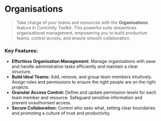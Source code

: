 # Organisations

> Take charge of your teams and resources with the **Organisations** feature in ComUnity Toolkit. This powerful suite streamlines organisational management, empowering you to build productive teams, control access, and ensure smooth collaboration.

### **Key Features:**

* **Effortless Organisation Management:** Manage organisations with ease and handle administrative tasks efficiently and maintain a clear structure.
* **Build Ideal Teams:** Add, remove, and group team members intuitively. Assign roles and permissions to ensure the right people are on the right projects.
* **Granular Access Control:** Define and update permission levels for each team member and resource. Safeguard sensitive information and prevent unauthorised access.
* **Secure Collaboration:** Control who sees what, setting clear boundaries and promoting a culture of trust and productivity.
